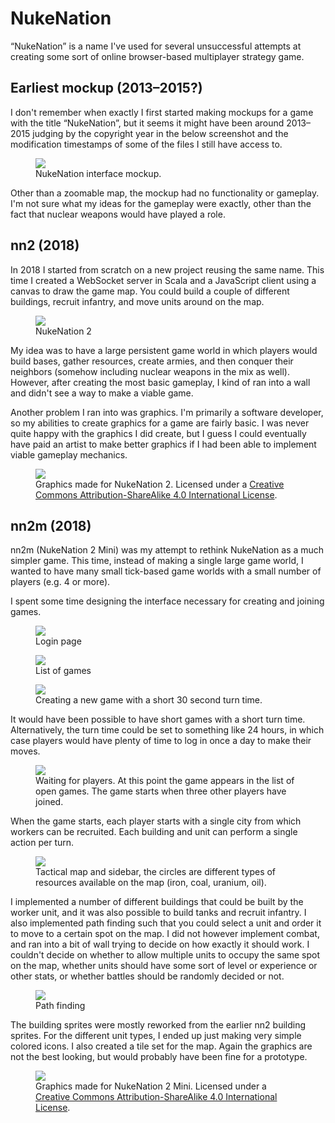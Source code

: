 # NukeNation

&ldquo;NukeNation&rdquo; is a name I've used for several unsuccessful attempts at creating some sort of online browser-based multiplayer strategy game.


## Earliest mockup (2013–2015?)

I don't remember when exactly I first started making mockups for a game with the title &ldquo;NukeNation&rdquo;, but it seems it might have been around 2013–2015 judging by the copyright year in the below screenshot and the modification timestamps of some of the files I still have access to.

<figure>
<img src="../../images/nukenation/nukenation.png" />
<figcaption>NukeNation interface mockup.</figcaption>
</figure>

Other than a  zoomable map, the mockup had no functionality or gameplay. I'm not sure what my ideas for the gameplay were exactly, other than the fact that nuclear weapons would have played a role.


## nn2 (2018)

In 2018 I started from scratch on a new project reusing the same name. This time I created a WebSocket server in Scala and a JavaScript client using a canvas to draw the game map. You could build a couple of different buildings, recruit infantry, and move units around on the map.

<figure>
<img src="../../images/nukenation/nn2.png" />
<figcaption>NukeNation 2</figcaption>
</figure>

My idea was to have a large persistent game world in which players would build bases, gather resources, create armies, and then conquer their neighbors (somehow including nuclear weapons in the mix as well). However, after creating the most basic gameplay, I kind of ran into a wall and didn't see a way to make a viable game.

Another problem I ran into was graphics. I'm primarily a software developer, so my abilities to create graphics for a game are fairly basic. I was never quite happy with the graphics I did create, but I guess I could eventually have paid an artist to make better graphics if I had been able to implement viable gameplay mechanics.

<figure>
<img src="../../images/nukenation/nn2sprites.png" />
<figcaption>Graphics made for NukeNation 2. Licensed under a <a rel="license" href="http://creativecommons.org/licenses/by-sa/4.0/">Creative Commons Attribution-ShareAlike 4.0 International License</a>.</figcaption>
</figure>

## nn2m (2018)

nn2m (NukeNation 2 Mini) was my attempt to rethink NukeNation as a much simpler game. This time, instead of making a single large game world, I wanted to have many small tick-based game worlds with a small number of players (e.g. 4 or more).

I spent some time designing the interface necessary for creating and joining games.

<figure>
<img src="../../images/nukenation/nn2m1.png" />
<figcaption>Login page</figcaption>
</figure>

<figure>
<img src="../../images/nukenation/nn2m4.png" />
<figcaption>List of games</figcaption>
</figure>

<figure>
<img src="../../images/nukenation/nn2m5.png" />
<figcaption>Creating a new game with a short 30 second turn time.</figcaption>
</figure>

It would have been possible to have short games with a short turn time. Alternatively, the turn time could be set to something like 24 hours, in which case players would have plenty of time to log in once a day to make their moves.

<figure>
<img src="../../images/nukenation/nn2m6.png" />
<figcaption>Waiting for players. At this point the game appears in the list of open games. The game starts when three other players have joined.</figcaption>
</figure>

When the game starts, each player starts with a single city from which workers can be recruited. Each building and unit can perform a single action per turn.

<figure>
<img src="../../images/nukenation/nn2m2.png" />
<figcaption>Tactical map and sidebar, the circles are different types of resources available on the map (iron, coal, uranium, oil).</figcaption>
</figure>

I implemented a number of different buildings that could be built by the worker unit, and it was also possible to build tanks and recruit infantry. I also implemented path finding such that you could select a unit and order it to move to a certain spot on the map. I did not however implement combat, and ran into a bit of wall trying to decide on how exactly it should work. I couldn't decide on whether to allow multiple units to occupy the same spot on the map, whether units should have some sort of level or experience or other stats, or whether battles should be randomly decided or not.

<figure>
<img src="../../images/nukenation/nn2m3.png" />
<figcaption>Path finding</figcaption>
</figure>

The building sprites were mostly reworked from the earlier nn2 building sprites. For the different unit types, I ended up just making very simple colored icons. I also created a tile set for the map. Again the graphics are not the best looking, but would probably have been fine for a prototype.

<figure>
<img src="../../images/nukenation/nn2msprites.png" />
<figcaption>Graphics made for NukeNation 2 Mini. Licensed under a <a rel="license" href="http://creativecommons.org/licenses/by-sa/4.0/">Creative Commons Attribution-ShareAlike 4.0 International License</a>.</figcaption>
</figure>
